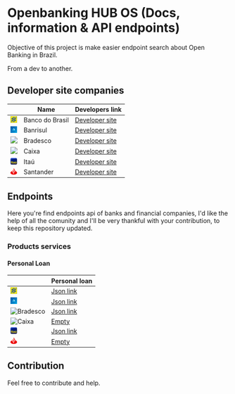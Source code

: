 # Openbanking HUB OS (Docs, information & API endpoints)
Objective of this project is make easier endpoint search about Open Banking in Brazil. 

From a dev to another.


## Developer site companies
|  | Name |  Developers link 
| ------ | ------ | ----- |
| <img src="logos/bb-favicon.png" width="15"> | Banco do Brasil | <a href="https://apoio.developers.bb.com.br/referency" target="_blank">Developer site</a>
| <img src="logos/banrisul-favicon.png" width="15"> | Banrisul | <a href="https://developers.banrisul.com.br/pages/allApis.html#openbanking" target="_blank">Developer site</a>
| <img src="logos/bradesco-favicon.ico" width="15"> | Bradesco | <a href="https://developers.bradesco.com.br" target="_blank">Developer site</a>
| <img src="logos/caixa-favicon.ico" width="15"> | Caixa | <a href="https://desenvolvedores.caixa.gov.br/api-catalog" target="_blank">Developer site</a>
| <img src="logos/itau-favicon.ico" width="15"> | Itaú | <a href="https://developer.itau.com.br/api-catalog/openbanking" target="_blank">Developer site</a>
| <img src="logos/santander-favicon.png" width="15"> | Santander | <a href="https://www.santander.pt/open-banking/developers#" target="_blank">Developer site</a>

## Endpoints
Here you're find endpoints api of banks and financial companies, I'd like the help of all the comunity and I'll be very thankful with your contribution, to keep this repository updated.

### Products services

#### Personal Loan
|  | Personal loan 
| ------ | ------ | 
| <img src="logos/bb-favicon.png" width="15" title="Banco do Brasil"> | <a href="https://opendata.api.bb.com.br/open-banking/products-services/v1/personal-loans" target="_blank">Json link</a> 
| <img src="logos/banrisul-favicon.png" width="15" title="Banrisul"> | <a href="https://openbanking.banrisul.com.br/open-banking/products-services/v1/personal-loans" target="_blank">Json link</a> 
| <img src="logos/bradesco-favicon.ico" width="15" title="Bradesco"> | <a href="https://api.bradesco.com/bradesco/open-banking/products-services/v1/personal-loans" target="_blank">Json link</a> 
| <img src="logos/caixa-favicon.ico" width="15" title="Caixa"> | <a href="" target="_blank">Empty</a> 
| <img src="logos/itau-favicon.ico" width="15" title="Itaú"> | <a href="https://api.itau/open-banking/products-services/v1/personal-loans" target="_blank">Json link</a> 
| <img src="logos/santander-favicon.png" width="15" title="Santander"> | <a href="" target="_blank">Empty</a> 

## Contribution
Feel free to contribute and help. 


